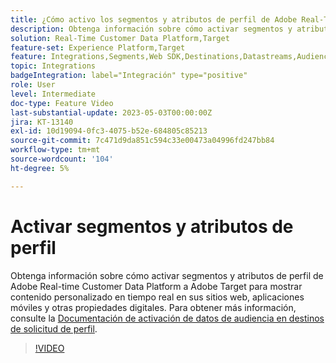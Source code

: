```yaml
---
title: ¿Cómo activo los segmentos y atributos de perfil de Adobe Real-Time CDP a Adobe Target?
description: Obtenga información sobre cómo activar segmentos y atributos de perfil de Adobe Real-time Customer Data Platform a Adobe Target para mostrar contenido personalizado en tiempo real en sus sitios web, aplicaciones móviles y otras propiedades digitales.
solution: Real-Time Customer Data Platform,Target
feature-set: Experience Platform,Target
feature: Integrations,Segments,Web SDK,Destinations,Datastreams,Audiences,Experience Targeting
topic: Integrations
badgeIntegration: label="Integración" type="positive"
role: User
level: Intermediate
doc-type: Feature Video
last-substantial-update: 2023-05-03T00:00:00Z
jira: KT-13140
exl-id: 10d19094-0fc3-4075-b52e-684805c85213
source-git-commit: 7c471d9da851c594c33e00473a04996fd247bb84
workflow-type: tm+mt
source-wordcount: '104'
ht-degree: 5%

---
```


# Activar segmentos y atributos de perfil

Obtenga información sobre cómo activar segmentos y atributos de perfil de Adobe Real-time Customer Data Platform a Adobe Target para mostrar contenido personalizado en tiempo real en sus sitios web, aplicaciones móviles y otras propiedades digitales. Para obtener más información, consulte la [Documentación de activación de datos de audiencia en destinos de solicitud de perfil](https://experienceleague.adobe.com/docs/experience-platform/destinations/ui/activate/activate-profile-request-destinations.html).


>[!VIDEO](https://video.tv.adobe.com/v/3419036/?learn=on)
